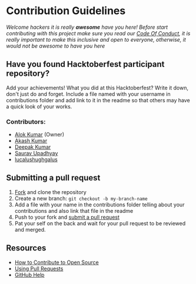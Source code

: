 # Contribution Guidelines

_Welcome hackers it is really **awesome** have you here! Before start contributing with this project make sure you read our [Code Of Conduct](https://github.com/Alok5102R/whichcar/blob/main/CODE_OF_CONDUCT.md), it is really important to make this inclusive and open to everyone, otherwise, it would not be awesome to have you here_

## Have you found Hacktoberfest participant repository?

Add your achievements! What you did at this Hacktoberfest? Write it down, don't just do and forget. Include a file named with your username in contributions folder and add link to it in the readme so that others may have a quick look of your works.

### Contributors:
- [Alok Kumar](https://github.com/Alok5102R/) (Owner)
- [Akash Kumar](https://github.com/Akash88585/)
- [Deepak Kumar](https://github.com/dazzlerkumar/)
- [Saurav Upadhyay](https://github.com/sauravraw/)
- [lucalushughgalus](https://github.com/lucalushughgalus/)

## Submitting a pull request

1. [Fork](https://github.com/Alok5102R/whichcar/fork) and clone the repository
2. Create a new branch: `git checkout -b my-branch-name`
3. Add a file with your name in the contributions folder telling about your contributions and also link that file in the readme
5. Push to your fork and [submit a pull request](https://github.com/Alok5102R/whichcar/compare)
6. Pat your self on the back and wait for your pull request to be reviewed and merged.

## Resources

- [How to Contribute to Open Source](https://opensource.guide/how-to-contribute/)
- [Using Pull Requests](https://help.github.com/articles/about-pull-requests/)
- [GitHub Help](https://help.github.com)

